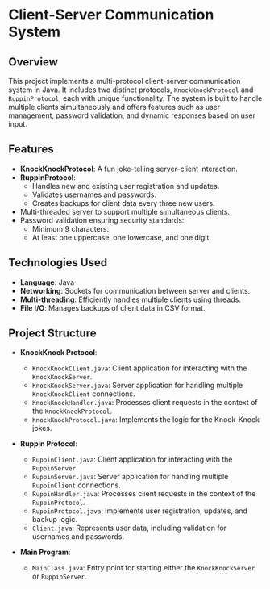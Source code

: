 # Client-Server Communication System

## Overview
This project implements a multi-protocol client-server communication system in Java. It includes two distinct protocols, `KnockKnockProtocol` and `RuppinProtocol`, each with unique functionality. The system is built to handle multiple clients simultaneously and offers features such as user management, password validation, and dynamic responses based on user input.

## Features
- **KnockKnockProtocol**: A fun joke-telling server-client interaction.
- **RuppinProtocol**: 
  - Handles new and existing user registration and updates.
  - Validates usernames and passwords.
  - Creates backups for client data every three new users.
- Multi-threaded server to support multiple simultaneous clients.
- Password validation ensuring security standards:
  - Minimum 9 characters.
  - At least one uppercase, one lowercase, and one digit.

## Technologies Used
- **Language**: Java
- **Networking**: Sockets for communication between server and clients.
- **Multi-threading**: Efficiently handles multiple clients using threads.
- **File I/O**: Manages backups of client data in CSV format.

## Project Structure
- **KnockKnock Protocol**:
  - `KnockKnockClient.java`: Client application for interacting with the `KnockKnockServer`.
  - `KnockKnockServer.java`: Server application for handling multiple `KnockKnockClient` connections.
  - `KnockKnockHandler.java`: Processes client requests in the context of the `KnockKnockProtocol`.
  - `KnockKnockProtocol.java`: Implements the logic for the Knock-Knock jokes.
  
- **Ruppin Protocol**:
  - `RuppinClient.java`: Client application for interacting with the `RuppinServer`.
  - `RuppinServer.java`: Server application for handling multiple `RuppinClient` connections.
  - `RuppinHandler.java`: Processes client requests in the context of the `RuppinProtocol`.
  - `RuppinProtocol.java`: Implements user registration, updates, and backup logic.
  - `Client.java`: Represents user data, including validation for usernames and passwords.

- **Main Program**:
  - `MainClass.java`: Entry point for starting either the `KnockKnockServer` or `RuppinServer`.
